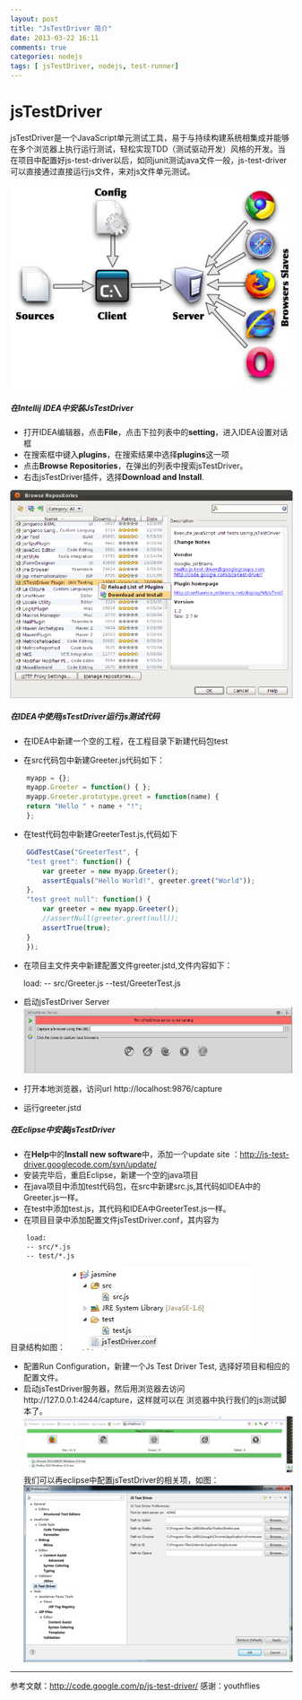 ```yaml
---
layout: post
title: "JsTestDriver 简介"
date: 2013-03-22 16:11
comments: true
categories: nodejs
tags: [ jsTestDriver, nodejs, test-runner]
---
```

# jsTestDriver
jsTestDriver是一个JavaScript单元测试工具，易于与持续构建系统相集成并能够在多个浏览器上执行运行测试，轻松实现TDD（测试驱动开发）风格的开发。当在项目中配置好js-test-driver以后，如同junit测试java文件一般，js-test-driver可以直接通过直接运行js文件，来对js文件单元测试。

![jsTestDriver框架](/images/blog/jsTestDriver-framework.jpg)

<!--more-->

##### 在Intellij IDEA中安装JsTestDriver
* 打开IDEA编辑器，点击**File**，点击下拉列表中的**setting**，进入IDEA设置对话框
* 在搜索框中键入**plugins**，在搜索结果中选择**plugins**这一项
* 点击**Browse Repositories**，在弹出的列表中搜索jsTestDriver。
* 右击jsTestDriver插件，选择**Download and Install**.

![jsTestDriver插件安装](/images/blog/idea-install-jstestdriver-plugin-dialog.png)
##### 在IDEA中使用jsTestDriver运行js测试代码
* 在IDEA中新建一个空的工程，在工程目录下新建代码包test

* 在src代码包中新建Greeter.js代码如下：

```javascript
    myapp = {};
    myapp.Greeter = function() { };
    myapp.Greeter.prototype.greet = function(name) {
    return "Hello " + name + "!";
    };
```

* 在test代码包中新建GreeterTest.js,代码如下
```javascript
    GGdTestCase("GreeterTest", {
    "test greet": function() {
    ​    var greeter = new myapp.Greeter();
    ​    assertEquals("Hello World!", greeter.greet("World"));
    },
    "test greet null": function() {
    ​    var greeter = new myapp.Greeter();
    ​    //assertNull(greeter.greet(null));
    ​    assertTrue(true);
    }
    });
```
* 在项目主文件夹中新建配置文件greeter.jstd,文件内容如下：

    load:
      -- src/Greeter.js
      --test/GreeterTest.js

* 启动jsTestDriver Server
  ![alt jsTestDriver server](/images/blog/jsTestDriver-server.jpg)

* 打开本地浏览器，访问url http://localhost:9876/capture

* 运行greeter.jstd

##### 在Eclipse中安装jsTestDriver
* 在**Help**中的**Install new software**中，添加一个update site ：http://js-test-driver.googlecode.com/svn/update/
* 安装完毕后，重启Eclipse，新建一个空的java项目
* 在java项目中添加test代码包，在src中新建src.js,其代码如IDEA中的Greeter.js一样。
* 在test中添加test.js，其代码和IDEA中GreeterTest.js一样。
* 在项目目录中添加配置文件jsTestDriver.conf，其内容为
```
    load:
    -- src/*.js
    -- test/*.js
```
目录结构如图：
![jasimine 目录结构](/images/blog/eclipse-jstestDriver.jpg)

* 配置Run Configuration，新建一个Js Test Driver Test, 选择好项目和相应的配置文件。
* 启动jsTestDriver服务器，然后用浏览器去访问http://127.0.0.1:4244/capture，这样就可以在
浏览器中执行我们的js测试脚本了。
![eclipse执行结果](/images/blog//eclipse-test.jpg)
我们可以再eclipse中配置jsTestDriver的相关项，如图：
![alt eclipse配置jsTestDriver](/images/blog//eclipse-js-setting.jpg)

---
参考文献：<http://code.google.com/p/js-test-driver/>
感谢：youthflies


